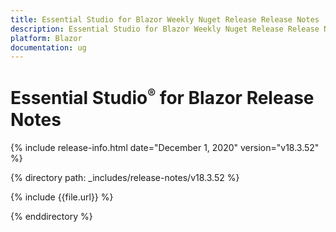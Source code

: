 ```yaml
---
title: Essential Studio for Blazor Weekly Nuget Release Release Notes  
description: Essential Studio for Blazor Weekly Nuget Release Release Notes  
platform: Blazor
documentation: ug
---
```


# Essential Studio<sup style="font-size:70%">&reg;</sup> for Blazor  Release Notes  

{% include release-info.html date="December 1, 2020"  version="v18.3.52" %} 

{% directory path: _includes/release-notes/v18.3.52 %}

{% include {{file.url}} %}

{% enddirectory %}

